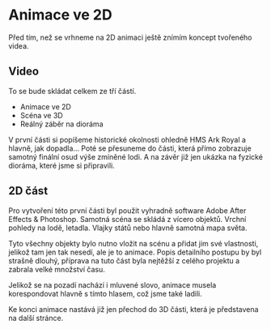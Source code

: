 # Animace ve 2D

Před tím, než se vrhneme na 2D animaci ještě znímím koncept tvořeného videa.

## Video
To se bude skládat celkem ze tří částí.
- Animace ve 2D
- Scéna ve 3D
- Reálný záběr na dioráma

V první části si popíšeme historické okolnosti ohledně HMS Ark Royal a hlavně, jak dopadla...
Poté se přesuneme do části, která přímo zobrazuje samotný finální osud výše zmíněné lodi. A na závěr již jen ukázka na fyzické dioráma, které jsme si připravili.

## 2D část

Pro vytvoření této první části byl použit vyhradně software Adobe After Effects & Photoshop. Samotná scéna se skládá z vícero objektů. Vrchní pohledy na lodě, letadla. Vlajky států nebo hlavně samotná mapa světa.

Tyto všechny objekty bylo nutno vložit na scénu a přidat jim své vlastnosti, jelikož tam jen tak nesedí, ale je to animace.
Popis detailního postupu by byl strašně dlouhý, příprava na tuto část byla nejtěžší z celého projektu a zabrala velké množství času.

Jelikož se na pozadí nachází i mluvené slovo, animace musela korespondovat hlavně s tímto hlasem, což jsme také ladili.

Ke konci animace nastává již jen přechod do 3D části, která je představena na další stránce.